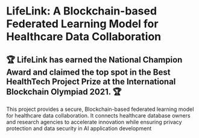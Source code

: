 # LifeLink: A Blockchain-based Federated Learning Model for Healthcare Data Collaboration
## :trophy: LifeLink has earned the National Champion Award and claimed the top spot in the Best HealthTech Project Prize at the International Blockchain Olympiad 2021. :trophy:	

This project provides a secure, Blockchain-based federated learning model for healthcare data collaboration. It connects healthcare database owners and research agencies to accelerate innovation while ensuring privacy protection and data security in AI application development
